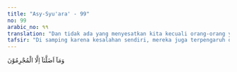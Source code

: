 ```yaml
---
title: "Asy-Syu'ara' - 99"
no: 99
arabic_no: ٩٩
translation: "Dan tidak ada yang menyesatkan kita kecuali orang-orang yang berdosa."
tafsir: "Di samping karena kesalahan sendiri, mereka juga terpengaruh oleh ajakan-ajakan jahat dari para pemimpin mereka. Para pemimpin itu selalu berpropaganda melakukan berbagai perbuatan yang melanggar agama sehingga mereka mengikutinya. Ini dikatakan lagi oleh Allah dalam ayat lain:\n\nDan mereka berkata, \"Ya Tuhan kami, sesungguhnya kami telah menaati para pemimpin dan para pembesar kami, lalu mereka menyesatkan kami dari jalan (yang benar). (al-Ahzab/33: 67)\n\nSusunan ayat ini sangat lugas menjelaskan penyesalan dari orang-orang yang mengikuti seorang pemimpin tanpa menyadari ke mana mereka dibawa. Jadi, kita tidak harus menaati seorang pemimpin jika yakin bahwa pemimpin tersebut justru membawa kepada kedurhakaan."
---
```

وَمَآ اَضَلَّنَآ اِلَّا الْمُجْرِمُوْنَ 